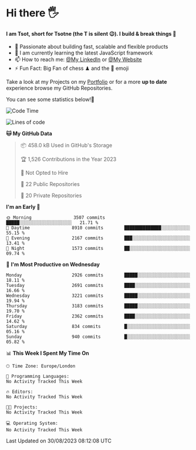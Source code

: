 # Hi there :raised_hand_with_fingers_splayed:
#### I am Tsot, short for Tsotne (the T is silent :wink:). I build & break things :space_invader:
- :telescope: Passionate about building fast, scalable and flexible products
- :seedling: I am currently learning the latest JavaScript framework 
- :mailbox: How to reach me: [@My LinkedIn](https://www.linkedin.com/in/tsotne-gvadzabia/) or [@My Website](https://tsotne.co.uk/contact)
- :zap: Fun Fact: Big Fan of chess ♟ and the 👾 emoji

Take a look at my Projects on my [Portfolio](https://tsotne.co.uk/) or for a more **up to date** experience browse my GitHub Repositories.

You can see some statistics below!:space_invader:
<!--START_SECTION:waka-->
![Code Time](http://img.shields.io/badge/Code%20Time-761%20hrs%202%20mins-blue)

![Lines of code](https://img.shields.io/badge/From%20Hello%20World%20I%27ve%20Written-7.2%20million%20lines%20of%20code-blue)

**🐱 My GitHub Data** 

> 📦 458.0 kB Used in GitHub's Storage 
 > 
> 🏆 1,526 Contributions in the Year 2023
 > 
> 🚫 Not Opted to Hire
 > 
> 📜 22 Public Repositories 
 > 
> 🔑 20 Private Repositories 
 > 
**I'm an Early 🐤** 

```text
🌞 Morning                3507 commits        █████░░░░░░░░░░░░░░░░░░░░   21.71 % 
🌆 Daytime                8910 commits        ██████████████░░░░░░░░░░░   55.15 % 
🌃 Evening                2167 commits        ███░░░░░░░░░░░░░░░░░░░░░░   13.41 % 
🌙 Night                  1573 commits        ██░░░░░░░░░░░░░░░░░░░░░░░   09.74 % 
```
📅 **I'm Most Productive on Wednesday** 

```text
Monday                   2926 commits        █████░░░░░░░░░░░░░░░░░░░░   18.11 % 
Tuesday                  2691 commits        ████░░░░░░░░░░░░░░░░░░░░░   16.66 % 
Wednesday                3221 commits        █████░░░░░░░░░░░░░░░░░░░░   19.94 % 
Thursday                 3183 commits        █████░░░░░░░░░░░░░░░░░░░░   19.70 % 
Friday                   2362 commits        ████░░░░░░░░░░░░░░░░░░░░░   14.62 % 
Saturday                 834 commits         █░░░░░░░░░░░░░░░░░░░░░░░░   05.16 % 
Sunday                   940 commits         █░░░░░░░░░░░░░░░░░░░░░░░░   05.82 % 
```


📊 **This Week I Spent My Time On** 

```text
🕑︎ Time Zone: Europe/London

💬 Programming Languages: 
No Activity Tracked This Week

🔥 Editors: 
No Activity Tracked This Week

🐱‍💻 Projects: 
No Activity Tracked This Week

💻 Operating System: 
No Activity Tracked This Week
```


 Last Updated on 30/08/2023 08:12:08 UTC
<!--END_SECTION:waka-->
